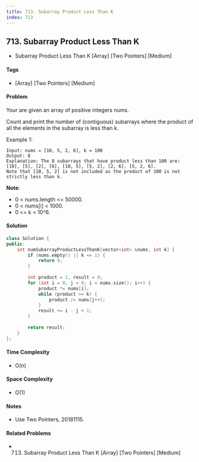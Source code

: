 ```yaml
---
title: 713. Subarray Product Less Than K
index: 713
---
```


## 713. Subarray Product Less Than K
- Subarray Product Less Than K [Array] [Two Pointers] [Medium]

#### Tags
- [Array] [Two Pointers] [Medium]

#### Problem
Your are given an array of positive integers nums.

Count and print the number of (contiguous) subarrays where the product of all the elements in the subarray is less than k.

Example 1:

    Input: nums = [10, 5, 2, 6], k = 100
    Output: 8
    Explanation: The 8 subarrays that have product less than 100 are: [10], [5], [2], [6], [10, 5], [5, 2], [2, 6], [5, 2, 6].
    Note that [10, 5, 2] is not included as the product of 100 is not strictly less than k.

**Note**:

- 0 < nums.length <= 50000.
- 0 < nums[i] < 1000.
- 0 <= k < 10^6.

#### Solution
``` C++
class Solution {
public:
    int numSubarrayProductLessThanK(vector<int> &nums, int k) {
        if (nums.empty() || k <= 1) {
            return 0;
        }
        
        int product = 1, result = 0;
        for (int i = 0, j = 0; i < nums.size(); i++) {
            product *= nums[i];
            while (product >= k) {
                product /= nums[j++];
            }
            result += i - j + 1;
        }
        
        return result;
    }
};
```

#### Time Complexity
- O(n)

#### Space Complexity
- O(1)

#### Notes
- Use Two Pointers, 20181115.

#### Related Problems
- 713. Subarray Product Less Than K [Array] [Two Pointers] [Medium]
